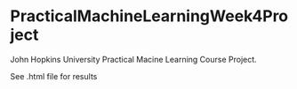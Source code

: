# PracticalMachineLearningWeek4Project
John Hopkins University Practical Macine Learning Course Project.

See .html file for results
